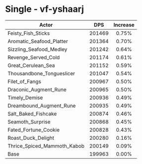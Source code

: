 # Single - vf-yshaarj
| Actor | DPS | Increase |
|---|:---:|:---:|
|Feisty_Fish_Sticks|201469|0.75%|
|Aromatic_Seafood_Platter|201364|0.70%|
|Sizzling_Seafood_Medley|201242|0.64%|
|Revenge_Served_Cold|201174|0.61%|
|Great_Cerulean_Sea|201152|0.59%|
|Thousandbone_Tongueslicer|201047|0.54%|
|Filet_of_Fangs|200967|0.50%|
|Draconic_Augment_Rune|200965|0.50%|
|Timely_Demise|200936|0.49%|
|Dreambound_Augment_Rune|200935|0.49%|
|Salt_Baked_Fishcake|200874|0.46%|
|Seamoth_Surprise|200868|0.45%|
|Fated_Fortune_Cookie|200828|0.43%|
|Roast_Duck_Delight|200280|0.16%|
|Thrice_Spiced_Mammoth_Kabob|200149|0.09%|
|Base|199963|0.00%|

